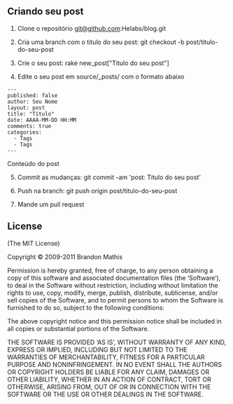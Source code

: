 ## Criando seu post

1. Clone o repositório
git@github.com:Helabs/blog.git
 
2. Cria uma branch com o titulo do seu post: 
git checkout -b post/titulo-do-seu-post
 
3. Crie o seu post:
rake new_post["Titulo do seu post"]
 
4. Edite o seu post em source/_posts/ com o formato abaixo

```
---
published: false
author: Seu Nome
layout: post
title: "Título"
date: AAAA-MM-DD HH:MM
comments: true
categories: 
  - Tags
  - Tags
---
```

Conteúdo do post
 
5. Commit as mudanças: git commit -am 'post: Titulo do seu post'
 
6. Push na branch: git push origin post/titulo-do-seu-post
 
7. Mande um pull request

## License
(The MIT License)

Copyright © 2009-2011 Brandon Mathis

Permission is hereby granted, free of charge, to any person obtaining a copy of this software and associated documentation files (the ‘Software’), to deal in the Software without restriction, including without limitation the rights to use, copy, modify, merge, publish, distribute, sublicense, and/or sell copies of the Software, and to permit persons to whom the Software is furnished to do so, subject to the following conditions:

The above copyright notice and this permission notice shall be included in all copies or substantial portions of the Software.

THE SOFTWARE IS PROVIDED ‘AS IS’, WITHOUT WARRANTY OF ANY KIND, EXPRESS OR IMPLIED, INCLUDING BUT NOT LIMITED TO THE WARRANTIES OF MERCHANTABILITY, FITNESS FOR A PARTICULAR PURPOSE AND NONINFRINGEMENT. IN NO EVENT SHALL THE AUTHORS OR COPYRIGHT HOLDERS BE LIABLE FOR ANY CLAIM, DAMAGES OR OTHER LIABILITY, WHETHER IN AN ACTION OF CONTRACT, TORT OR OTHERWISE, ARISING FROM, OUT OF OR IN CONNECTION WITH THE SOFTWARE OR THE USE OR OTHER DEALINGS IN THE SOFTWARE.
